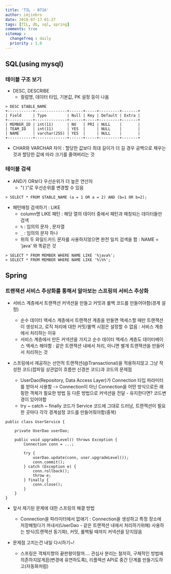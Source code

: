 ```yaml
---
title: 'TIL - 0716'
author: imjinbro
date: 2018-07-17 01:27
tags: [TIL, db, sql, spring]
comments: true
sitemap :
  changefreq : daily
  priority : 1.0
---
```



## SQL(using mysql)
### 테이블 구조 보기
* DESC, DESCRIBE
  * 컬럼명, 데이터 타입, 기본값, PK 설정 등이 나옴
  
~~~
> DESC $TABLE_NAME
+-----------+--------------+------+-----+---------+-------+
| Field     | Type         | Null | Key | Default | Extra |
+-----------+--------------+------+-----+---------+-------+
| MEMBER_ID | int(11)      | NO   | PRI | NULL    |       |
| TEAM_ID   | int(11)      | YES  |     | NULL    |       |
| NAME      | varchar(255) | YES  |     | NULL    |       |
+-----------+--------------+------+-----+---------+-------+
~~~
  
* CHAR와 VARCHAR 차이 : 할당한 값보다 최대 길이가 더 길 경우 공백으로 채우는 것과 할당한 값에 따라 크기를 줄여버리는 것
  
### 테이블 검색
* AND가 OR보다 우선순위가 더 높은 연산자
  * "( )"로 우선순위를 변경할 수 있음

~~~
> SELECT * FROM $TABLE_NAME (a = 1 OR a = 2) AND (b=1 OR b=2);
~~~


* 패턴매칭 검색하기 : LIKE
  * column명 LIKE 패턴 : 해당 열의 데이터 중에서 패턴과 매칭되는 데이터들만 검색
  * ```%``` : 임의의 문자 , 문자열
  * ```_``` : 임의의 문자 하나
  * 위의 두 와일드카드 문자를 사용하지않으면 완전 일치 검색을 함 : NAME = 'java' 와 똑같은 것

~~~
> SELECT * FROM MEMBER WHERE NAME LIKE '%java%';
> SELECT * FROM MEMBER WHERE NAME LIKE '%\%%';
~~~

## Spring
### 트랜잭션 서비스 추상화를 통해서 알아보는 스프링의 서비스 추상화
* 서비스 계층에서 트랜잭션 커넥션을 만들고 커밋과 롤백 코드를 만들어야함(경계 설정)
  * 순수 데이터 액세스 계층에서 트랜잭션 계층을 만들면 액세스할 때만 트랜잭션이 생성되고, 로직 처리에 대한 커밋/롤백 시점은 설정할 수 없음 : 서비스 계층에서 처리하는 이유
  * 서비스 계층에서 만든 커넥션을 가지고 순수 데이터 액세스 계층도 데이터베이스 액세스 해야함 : 같은 트랜잭션 내에서 처리, 아니면 별개 트랜잭션을 만들어서 처리하는 것

* 스프링에서 제공하는 선언적 트랜잭션(@Transactional)을 적용하지않고 그냥 작성한 코드(컴파일 상관없이 흐름만 신경쓴 코드)과 코드의 문제점
  * UserDao(Repository, Data Access Layer)가 Connection 타입 파라미터를 받아서 사용함 -> Connection이 아닌 Connection을 어떤 방식으로든 래핑한 객체가 필요한 방법 등 다른 방법으로 커넥션을 전달 - 유지한다면? 코드변경이 있어야함
  * try ~ catch ~ finally 코드가 Service 코드에 그대로 드러남, 트랜잭션이 필요한 곳마다 각각 경계설정 코드를 만들어줘야함(중복)
   
~~~
public class UserService {

    private UserDao userDao;

    public void upgradeLevel() throws Exception {
        Connection conn = ...;
        
        try {       
            userDao.update(conn, user.upgradeLevel());
            conn.commit();
        } catch (Exception e) {
            conn.rollback();
            throw e;
        } finally {
            conn.close();
        }
    }
}
~~~

* 앞서 제기된 문제에 대한 스프링의 해결 방법
  * Connection을 파라미터에서 없애기 : Connection을 생성하고 특정 장소에 저장해뒀다가 꺼내서(UserDao - 같은 트랜잭션 내에서 처리하기위해) 사용하는 방식(트랜잭션 동기화), 커밋, 롤백될 때까지 커넥션을 닫지않음

* 문제점 고치는건 내일 다시하기~!
  * 스프링은 객체지향의 끝판왕이랄까.... 관심사 분리는 철저히, 구체적인 방법에 의존하지않게끔(변경에 유연하도록), 리플렉션 API로 중간 단계를 만들기도하고(자동화처럼)

